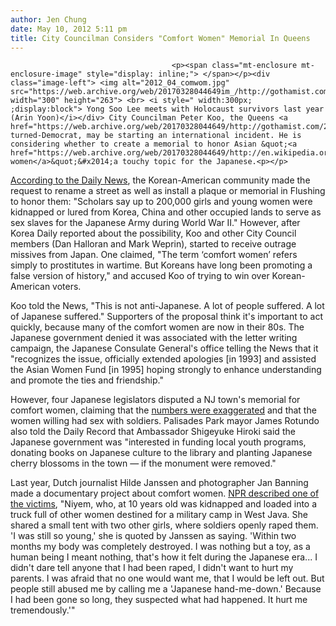 ```yaml
---
author: Jen Chung
date: May 10, 2012 5:11 pm
title: City Councilman Considers "Comfort Women" Memorial In Queens
---
```


	
										<p><span class="mt-enclosure mt-enclosure-image" style="display: inline;"> </span></p><div class="image-left"> <img alt="2012_04_comwom.jpg" src="https://web.archive.org/web/20170328044649im_/http://gothamist.com/attachments/jen/2012_04_comwom.jpg" width="300" height="263"> <br> <i style=" width:300px; ;display:block"> Yong Soo Lee meets with Holocaust survivors last year (Arin Yoon)</i></div> City Councilman Peter Koo, the Queens <a href="https://web.archive.org/web/20170328044649/http://gothamist.com/2009/11/03/2009_nyc_election_republicans_take.php">Republican</a>-turned-Democrat, may be starting an international incident. He is considering whether to create a memorial to honor Asian &quot;<a href="https://web.archive.org/web/20170328044649/http://en.wikipedia.org/wiki/Comfort_women">comfort women</a>&quot;&#x2014;a touchy topic for the Japanese.<p></p>

<p><a href="https://web.archive.org/web/20170328044649/http://www.nydailynews.com/new-york/queens/debate-comfort-women-memorial-puts-city-councilman-peter-koo-hot-seat-article-1.1075271?localLinksEnabled=false">According to the Daily News</a>, the Korean-American community made the request to rename a street as well as install a plaque or memorial in Flushing to honor them: &quot;Scholars say up to 200,000 girls and young women were kidnapped or lured from Korea, China and other occupied lands to serve as sex slaves for the Japanese Army during World War II.&quot;  However, after Korea Daily reported about the possibility, Koo and other City Council members (Dan Halloran and Mark Weprin), started to receive outrage missives from Japan.  One claimed, &quot;The term &#x2018;comfort women&#x2019; refers simply to prostitutes in wartime. But Koreans have long been promoting a false version of history,&quot; and accused Koo of trying to win over Korean-American voters.</p>

<p>Koo told the News, &quot;This is not anti-Japanese. A lot of people suffered. A lot of Japanese suffered.&quot; Supporters of the proposal think it&apos;s important to act quickly, because many of the comfort women are now in their 80s.  The Japanese government denied it was associated with the letter writing campaign, the Japanese Consulate General&apos;s office telling the News that it  &quot;recognizes the issue, officially extended apologies [in 1993] and assisted the Asian Women Fund [in 1995] hoping strongly to enhance understanding and promote the ties and friendship.&quot;</p>

<p>However, four Japanese legislators disputed a NJ town&apos;s memorial for comfort women, claiming that the <a href="https://web.archive.org/web/20170328044649/http://www.northjersey.com/community/history/events/051012_Palisades_Park_ceremony_remembers_comfort_women.html?page=all">numbers were exaggerated</a> and that the women willing had sex with soldiers.  Palisades Park mayor James Rotundo also told the Daily Record that Ambassador Shigeyuke Hiroki said the Japanese government was &quot;interested in funding local youth programs, donating books on Japanese culture to the library and planting Japanese cherry blossoms in the town &#x2014; if the monument were removed.&quot; </p>

<p>Last year, Dutch journalist Hilde Janssen and photographer Jan Banning made a documentary project about comfort women.  <a href="https://web.archive.org/web/20170328044649/http://www.npr.org/blogs/pictureshow/2011/06/04/134271795/comfort-women-untold-stories-of-wartime-abuse">NPR described one of the victims</a>, &quot;Niyem, who, at 10 years old was kidnapped and loaded into a truck full of other women destined for a military camp in West Java. She shared a small tent with two other girls, where soldiers openly raped them. &apos;I was still so young,&apos; she is quoted by Janssen as saying. &apos;Within two months my body was completely destroyed. I was nothing but a toy, as a human being I meant nothing, that&apos;s how it felt during the Japanese era... I didn&apos;t dare tell anyone that I had been raped, I didn&apos;t want to hurt my parents. I was afraid that no one would want me, that I would be left out. But people still abused me by calling me a &apos;Japanese hand-me-down.&apos; Because I had been gone so long, they suspected what had happened. It hurt me tremendously.&apos;&quot;</p>					
										
									
				